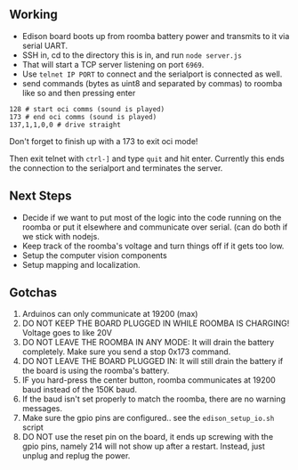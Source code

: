 
Working
---------

* Edison board boots up from roomba battery power and transmits to it via serial UART.
* SSH in, cd to the directory this is in, and run `node server.js`
* That will start a TCP server listening on port `6969`.
* Use `telnet IP PORT` to connect and the serialport is connected as well.
* send commands (bytes as uint8 and separated by commas) to roomba like so and then pressing enter

```
128 # start oci comms (sound is played)
173 # end oci comms (sound is played)
137,1,1,0,0 # drive straight
```

Don't forget to finish up with a 173 to exit oci mode!

Then exit telnet with `ctrl-]` and type `quit` and hit enter. Currently this ends the connection to the serialport and terminates the server.


Next Steps
-----------

* Decide if we want to put most of the logic into the code running on the roomba or put it elsewhere and communicate over serial. (can do both if we stick with nodejs.
* Keep track of the roomba's voltage and turn things off if it gets too low.
* Setup the computer vision components
* Setup mapping and localization.




Gotchas
---------

1. Arduinos can only communicate at 19200 (max)
2. DO NOT KEEP THE BOARD PLUGGED IN WHILE ROOMBA IS CHARGING! Voltage goes to like 20V
3. DO NOT LEAVE THE ROOMBA IN ANY MODE: It will drain the battery completely. Make sure you send a stop 0x173 command.
4. DO NOT LEAVE THE BOARD PLUGGED IN: It will still drain the battery if the board is using the roomba's battery.
5. IF you hard-press the center button, roomba communicates at 19200 baud instead of the 150K baud.
6. If the baud isn't set properly to match the roomba, there are no warning messages.
7. Make sure the gpio pins are configured.. see the `edison_setup_io.sh` script
8. DO NOT use the reset pin on the board, it ends up screwing with the gpio pins, namely 214 will not show up after a restart. Instead, just unplug and replug the power.

